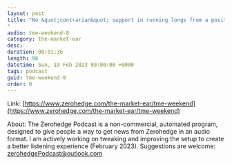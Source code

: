 ```yaml
---
layout: post
title: "No &quot;contrarian&quot; support in running longs from a positioning perspective.
"
audio: tme-weekend-8
category: the-market-ear
desc: 
duration: 00:01:36
length: 96
datetime: Sun, 19 Feb 2023 00:00:00 +0000
tags: podcast
guid: tme-weekend-0
order: 0
---
```



Link: [https://www.zerohedge.com/the-market-ear/tme-weekend](https://www.zerohedge.com/the-market-ear/tme-weekend)

About: The Zerohedge Podcast is a non-commercial, automated program, designed to give people a way to get news from Zerohedge in an audio format.  I am actively working on tweaking and improving the setup to create a better listening experience (February 2023).  Suggestions are welcome: [zerohedgePodcast@outlook.com](mailto:zerohedgePodcast@outlook.com)